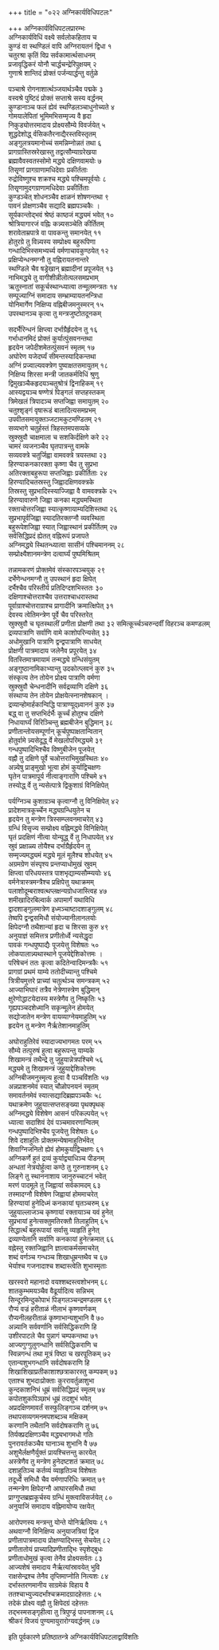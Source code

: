 +++
title = "०२२ अग्निकार्यविधिपटलः"

+++
अग्निकार्यविधिपटलप्रारम्भः  
अग्निकार्यविधिं वक्ष्ये सर्वलोकहिताय च  
कुण्डं वा स्थण्डिलं वापि अग्निरायतनं द्विधा १  
चतुरश्रा कृतिं विप्र सर्वकामार्त्थसाधनम्  
प्रजावृद्धिकरं योनौ चार्द्धचन्द्रेरिपुक्षयम् २  
गुणाश्रे शान्तिदं प्रोक्तं पर्जन्यार्द्धन्तु वर्तुळे

पञ्चाश्रे रोगनाशार्त्थञ्जयार्थञ्चैव पद्मके ३  
वस्वश्रे पुष्टिदं प्रोक्तं सप्ताश्रे सस्य वर्द्धनम्  
कुण्डानाञ्च फलं ह्येवं स्थण्डिलञ्चाधुनोच्यते ४  
गोमयालेपितां भूमिमभिसम्मृज्य वै हृदा  
निकुड्योत्तरमादाय प्रोक्ष्यसौम्ये विवर्जयेत् ५  
शुद्धदेशोद्ध् र्वसिकतैरनाद्यैरस्तविस्तृतम्  
अङ्गुलत्रयमानोच्चं समन्निम्नोन्नतं तथा ६  
प्रागग्रास्तिस्ररेखास्तु तद्वत्सौम्याग्ररेखया  
ब्रह्मावैवस्वतस्सोमो मद्ध्ये दक्षिणवामयोः ७  
तिसृृणां प्रागग्राणामधिदेवाः प्रकीर्तताः  
रुद्रोविष्णुश्च शक्रश्च मद्ध्ये पश्चिमपूर्वयोः ८  
तिसृृणामुदगग्राणामधिदेवाः प्रकीर्तिताः  
कुण्डञ्चेत् शोधनञ्चैव क्षाळनं शोषणन्तथा ९  
पावनं प्रोक्षणञ्चैव सद्यादि ब्रह्मपञ्चकैः ।  
सूर्यकान्तोद्भवं श्रेष्ठं काष्ठजं मद्ध्यमं भवेत् १०  
श्रोत्रियागारजं वह्निः कन्न्यसञ्चेति कीर्तितम्  
शरावेताम्रपात्रे वा पावकन्तु समानयेत् ११  
होतुरग्रे तु विन्न्यस्य सम्प्रोक्ष्य बहुरूपिणा  
गन्धादिभिस्समभ्यर्च्य वर्मणाचावकुण्ठयेत् १२  
प्रक्षिप्येन्धनमग्नौ तु वह्निरायतनान्तरे  
स्थण्डिले चैव षड्रेखान् ब्रह्मादीनां प्रपूजयेत् १३  
नाभिमद्ध्ये तु वागीशीन्नीलोत्पलसमप्रभाम्  
ऋतुस्नातां सकूर्चस्थान्ध्यात्वा तन्मूलमन्त्रतः १४  
सम्पूज्याग्निं समादाय सम्भ्राम्यायतनन्त्रिधा  
योनिमार्गेण निक्षिप्य वह्निबीजमनुस्मरन् १५  
उपस्थानञ्च कृत्वा तु मन्त्रजुष्टोतदूनकम्

सदर्भैरिन्धनं क्षिप्त्वा दर्भाग्रैर्हृदयेन तु १६  
गर्भाधानमिदं प्रोक्तं कुर्यात्पुंसवनन्तथा  
हृदयेन जपेदीशमेतत्पुंसवनं स्मृतम् १७  
अघोरेण यजेदर्घ्यं सीमन्तस्यादिकन्तथा  
अग्निं प्रज्वाल्यवक्त्रेण पुष्वाक्षतसमायुतम् १८  
निक्षिप्य शिरसा मन्त्री जातकर्मविधिं श्रुणु  
द्विमुखञ्चैकहृदयञ्चतुश्रोत्रं द्विनाहिकम् १९  
आस्यद्वयञ्च षण्णेत्रं पिङ्गलं सप्तहस्तकम्  
त्रिमेखलं त्रिपादञ्च सप्तजिह्वा समायुतम् २०  
चतुश्शृङ्गं वृषारूडं बालादित्यसमप्रभम्  
उपवीतसमायुक्तञ्जटामकुटमण्डितम् २१  
सव्यभागे चतुर्हस्तं त्रिहस्तमपसव्यके  
स्रुक्स्रुवौ चाक्षमाला च सशकिर्दक्षिणे करे २२  
चामरं व्यजनञ्चैव घृतपात्रन्तु वामके  
सव्यवक्त्रे चतुर्जिह्वा वामवक्त्रे त्रयस्तथा २३  
हिरण्याकनकारक्ता कृष्णा चैव तु सुप्रभा  
अतिरक्ताबहुरूपा सप्तजिह्वाः प्रकीर्तिताः २४  
हिरण्यादिचतस्रस्तु जिह्वादक्षिणवक्त्रके  
तिस्रस्तु सुप्रभादिस्स्याज्जिह्वा वै वामवक्त्रके २५  
हिरण्यावारुणे जिह्वा कनका मद्ध्यमस्थिता  
रक्ताचोत्तरजिह्वा स्यात्कृष्णायाम्यदिशिस्तथा २६  
सुप्रभापूर्वजिह्वा स्यादतिरक्तग्नौ व्यवस्थिता  
बहुरूपेशजिह्वा स्यात् जिह्वास्थानं प्रकीर्तितम् २७  
सर्वसिद्धिप्रदं ह्येतत् वह्निरूपं प्रजापते  
अग्निमद्ध्ये स्थितन्ध्यात्वा सासीनं पश्चिमाननम् २८  
सम्प्रोक्ष्यैशानमन्त्रेण दत्वार्घ्यं पुष्पमिश्रितम्

तन्नामकरणं प्रोक्तमेवं संस्कारपञ्चयुक् २९  
दर्भेणेन्धनमग्नौ तु उपस्थानं हृदा क्षिपेत्  
दर्भैश्चैव परिस्तीर्य प्रतिदिग्दशभिस्ततः ३०  
दक्षिणाश्चोत्तराश्चैव उत्तराश्चाधरास्तथा  
पूर्वाग्राश्चोत्तराग्राश्च प्रागादीनि क्रमात्क्षिपेत् ३१  
देवस्य त्वेतिमन्त्रेण पूर्वे चैव परिस्तरेत्  
स्रुक्स्रुवौ च घृतस्थालीं प्रणीता प्रोक्षणी तथा ३२
समित्कूर्च्चञ्चरुन्दर्वीं विहरञ्च कमण्डलम्  
द्रव्यपात्राणि सर्वाणि वामे काशोपरिन्यसेत् ३३  
अधोमुखानि पात्राणि द्वन्द्वपात्राणि साधयेत्  
प्रोक्षणी पात्रमादाय जलेनैव प्रपूरयेत् ३४  
वितस्तिमात्रमायामं तन्मद्ध्ये ग्रन्धिसंयुतम्  
अङ्गुष्ठानामिकाभ्यान्तु उदकोत्प्लवनं कुरु ३५  
संस्कृत्य तेन तोयेन प्रोक्ष्य पात्राणि वर्मणा  
स्रुक्स्रुवौ चेन्धनादीनि सर्वद्रव्याणि दक्षिणे ३६  
संस्थाप्य तेन तोयेन प्रोक्षयेत्स्नानशेषकान् ।  
द्रव्यान्होमार्हकान्विद्धि पात्राण्यूद्ध्र्वाननं कुरु ३७  
बद्ध् वा तु सप्तभिर्दर्भैः कूर्च्चं होतुश्च दक्षिणे  
निधायार्घ्यं विरिञ्चिन्तु ब्रह्मबीजेन बुद्धिमान् ३८  
प्रणीतान्तोयसम्पूर्णान् कूर्चपुष्पाक्षतान्वितान्  
होतुर्वामे न्न्यसेदूद्ध् र्वे मेखलोपरिमद्ध्यमे ३९  
गन्धपुष्पादिभिश्चैव विष्णुबीजेन पूजयेत्  
वह्नौ तु दक्षिणे पूर्वे चओत्तराभिमुखस्थितः ४०  
अन्न्येषु प्राङ्मुखो भूत्वा होमं कुर्याद्विचक्षणः  
घृतेन पात्रमापूर्य नीत्वाङ्गाराणि पश्चिमे ४१  
तस्योद्ध् र्वे तु न्यसेत्पात्रे द्विकुशाग्रं विनिक्षिपेत्

पर्यग्निञ्च कुशाग्रञ्च कृत्वाग्नौ तु विनिक्षिपेत् ४२  
प्रादेशमात्रकूर्च्चेन मद्ध्यग्रन्धियुतेन च  
हृदयेन तु मन्त्रेण त्रिस्सम्प्लवनमाचरेत् ४३  
ग्रन्धिं विसृज्य सम्प्रोक्ष्य वह्निमद्ध्ये विनिक्षिपेत्  
घृतं प्रदक्षिणं नीत्वा योन्यूद्ध् र्वे तु निधापयेत् ४४  
स्रुवं प्रक्षाळ्य तोयैश्च दर्भाग्रैर्हृदयेन तु  
सम्मृज्यमद्ध्यमं मद्ध्ये मूलं मूलैश्च शोधयेत् ४५  
अग्रमग्रेण संस्पृश्य प्रन्तप्याधोमुखं स्रुवम्  
क्षिप्त्वा परिधयस्तत्र पाशभृद्याम्यसौम्म्ययोः ४६  
वर्मनेत्रास्त्रमन्त्रैश्च प्रक्षिपेत्तु यथाक्रमम्  
पलाशोदूम्बराश्वत्थप्लक्षन्यग्रोधजास्त्विह ४७  
शमीखादिरबिल्वार्क अपामार्गं यथाविधि  
द्वादशाङ्गुलमात्रेण इध्मञ्चाष्टादशाङ्गुलम् ४८  
तेष्वपि द्वन्द्वसमिधौ संयोज्यानीलानलयोः  
क्षिपेदग्नौ तथैशान्यां हृदा च शिरसा कुरु ४९  
अनुयाज्ञं समित्तत्र प्रणीतोर्ध्वे न्यसेद्धृदा  
पावकं गन्धपुष्पाद्यैः पूजयेत्तु विशेषतः ५०  
लोकपालान्न्यथास्थाने पूजयेद्देशिकोत्तमः ।  
परिषेचनं ततः कृत्वा कदितेन्वादिमन्त्रकैः ५१  
प्रागग्रां प्रथमं याम्ये ततोदीच्यान्तु पश्चिमे  
त्रित्रीयमुत्तरे प्राच्यां चतुर्त्थञ्च समन्त्रकम् ५२  
आज्याभिघारं तत्रैव नेत्रेणास्त्रेण बुद्धिमान्  
क्षुरेणोद्धाटयेदास्य मस्त्रेणैव तु निष्कृतिः ५३  
गृह्यपञ्चदशेध्मानि सकृन्मूलेन होमयेत्  
सद्योजातेन मन्त्रेण वायव्याग्नेयमाहुतिम् ५४  
हृदयेन तु मन्त्रेण नैर्ऋतेशानमाहुतिम्

अघोराहुतिरेवं स्यादाज्यभागमतः परम् ५५  
सौम्ये तत्पुरुषं हुत्वा बहुरूपन्तु याम्यके  
शिखामन्त्रं तथैन्द्रे तु जुहुयान्नेत्रपश्चिमे ५६  
मद्ध्यमे तु शिखामन्त्रं जुहुयाद्देशिकोत्तमः  
अग्निबीजमनुस्मृत्य हुत्वा वै पञ्चविंशतिः ५७  
अन्नप्राशनमेवं स्यात् चौळोपनयनं स्मृतम्  
समावर्तनमेवं स्यात्सद्यादिब्रह्मपञ्चकैः ५८  
यथाक्रमेण जुहुयात्सप्तसङ्ख्या पृथक्पृथक्  
अग्निमद्ध्ये विशेषेण आसनं परिकल्पयेत् ५९  
ध्यात्वा सदाशिवं देवं पञ्चमावरणान्वितम्  
गन्धपुष्पादिभिश्चैव पूजयेत्तु विशेषतः ६०  
शिवे दशाहुतिः प्रोक्तमन्येषामाहुतिर्भवेत्  
शिवाग्निजनितो ह्येवं होमकुर्याद्विचक्षणः ६१  
अग्निकर्णे हुतं द्रव्यं कुर्याद्व्याधिञ्च पीडनम्  
अन्धतां नेत्रयोर्हुत्वा कण्ठे तु गुरुनाशनम् ६२  
लिङ्गे तु स्थाननाशाय जानुरुच्चाटनं भवेत्  
मरणं पादमूले तु जिह्वायां सर्वकामदम् ६३  
तस्मादग्नौ विशेषेण जिह्वायां होममाचरेत्  
हिरण्यायां हुनेदिध्मं कनकायां घृतञ्चरुम् ६४  
जुहुयाल्लाजञ्च कृष्णायां रक्तायाञ्च यवं हुनेत्  
सुप्रभायां हुनेत्सक्तुमतिरक्तौ तिलाहुतिम् ६५  
सिद्धार्त्थं बहुरूपायां सर्वासु व्याहृतिं हुनेत्  
द्रव्याण्येतानि सर्वाणि कनकायां हुनेत्क्रमात् ६६  
वह्नेस्तु रक्तजिह्वानि ज्ञात्वाकर्मसमाचरेत्  
शब्दं वर्णञ्च गन्धञ्च शिखाधूम्रन्तथैव च ६७  
भेर्याश्च गजनादाश्च शब्दास्त्वेति शुभास्मृताः

खरस्वरो महानादो वयश्शब्दस्त्वशोभनम् ६८  
शातकुम्भमयञ्चैव वैढूर्यादित्य सन्निभम्  
सिन्दूरमिन्दुकोपाभं पिङ्गलञ्चन्द्रमण्डलम ६९  
रौप्यं वज्रं हरीताळं नीलाभं कृष्णवर्णकम्  
रौप्यनीलहरीताळं कृष्णाभान्यशुभानि वै ७०  
अन्न्यानि सर्ववर्णानि सर्वसिद्धिकराणि हि  
उशीरपाटले चैव पुन्नागं चम्पकन्तथा ७१  
आज्यगुग्गुलुगन्धानि सर्वसिद्धिकराणि च  
स्विन्नगन्धं तथा मूत्रं विष्ठा च खरपूतिकम् ७२  
एतान्यशुभगन्धानि सर्वदोषकराणि हि  
शिखाशिखाप्रतीकाशाश्छत्राकारस्तु कम्पकम् ७३  
एताश्च शुभदाःप्रोक्ताः कुररावर्तुळाशुभा  
कुन्दकाशनिभं धूम्रं सर्वसिद्धिप्रदं स्मृतम् ७४  
कपोतशुकपिञ्छाभं धूम्रं तदशुभं भवेत्  
अप्रदक्षिणमावर्तं सस्फुलिङ्गञ्च दर्शनम् ७५  
तथापसव्यगमनमपशब्दञ्च मक्षिकम्  
करणानि तथैतानि सर्वदोषकराणि तु ७६  
तिर्यक्प्रदक्षिणञ्चैव मद्ध्यभागमधो गतिः  
पुनरावर्तकञ्चैव घानाञ्च शुभानि वै ७७  
अशुभैर्लक्षणैर्युक्तं प्रायश्चित्तन्तु कारयेत्  
अस्त्रेणैव तु मन्त्रेण हुनेदष्टशतं क्रमात् ७८  
दशाहुतिञ्च कर्तव्यं व्याहृतिञ्च विशेषतः  
तदूर्ध्वे समिधौ चैव वर्मणापरिधिः क्रमात् ७९  
तन्मन्त्रेण क्षिपेदग्नौ आघारसमिधौ तथा  
प्राग्गुप्तब्रह्मकूर्चस्य ग्रन्धिं मुक्त्वाविसर्जयेत् ८०  
अनुयाजिं समादाय वह्निमायोप्य रक्षयेत्

आरोपणस्य मन्त्रन्तु योन्ते योनिर्ऋत्वियः ८१  
अथवाग्नौ विनिक्षिप्य अनुयाजत्रियां द्विज  
प्रणीतापात्रमादाय प्रोक्षण्याद्भिस्तु सेचयेत् ८२  
प्रणीतातोयं प्राच्यादिप्रणीताद्भिः स्पृशेद्बुधः  
प्रणीताधोमुखं कृत्वा तेनैव प्रोक्ष्यसर्वतः ८३  
आज्यशेषं समादाय नैर्ऋत्यांस्रावयेत् भुवि  
राक्षसेन्द्रश्च तेनैव तृप्तिमाप्नोति नित्यशः ८४  
दर्भास्तरणमानीय साग्रमेकं विहाय वै  
ततश्चाभ्युज्यदर्भांश्चक्रमादग्रादहेत्ततः ८५  
तदेकं प्रोक्ष्य वह्नौ तु क्षिपेदग्रं दहेत्ततः  
तद्भस्मसङ्गृहीत्वा तु त्रिपुण्ड्रं पापनाशनम् ८६  
श्रीकरं विजयं पुण्यमायुरारोग्यवर्द्धनम् ८७

इति पूर्वकारणे प्रतिष्ठातन्त्रे अग्निकार्यविधिपटलाद्वाविंशतिः

  
